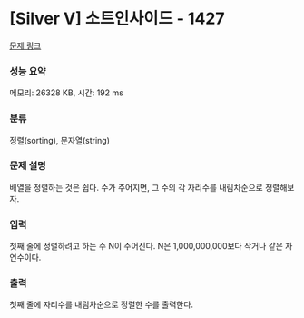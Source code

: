 # [Silver V] 소트인사이드 - 1427 

[문제 링크](https://www.acmicpc.net/problem/1427) 

### 성능 요약

메모리: 26328 KB, 시간: 192 ms

### 분류

정렬(sorting), 문자열(string)

### 문제 설명

<p style="user-select: auto;">배열을 정렬하는 것은 쉽다. 수가 주어지면, 그 수의 각 자리수를 내림차순으로 정렬해보자.</p>

### 입력 

 <p style="user-select: auto;">첫째 줄에 정렬하려고 하는 수 N이 주어진다. N은 1,000,000,000보다 작거나 같은 자연수이다.</p>

### 출력 

 <p style="user-select: auto;">첫째 줄에 자리수를 내림차순으로 정렬한 수를 출력한다.</p>

